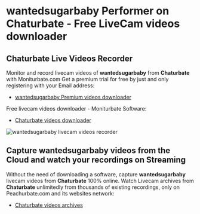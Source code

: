 # wantedsugarbaby Performer on Chaturbate - Free LiveCam videos downloader

## Chaturbate Live Videos Recorder

Monitor and record livecam videos of **wantedsugarbaby** from **Chaturbate** with Moniturbate.com
Get a premium trial for free by just and only registering with your Email address:
* [wantedsugarbaby Premium videos downloader](https://moniturbate.com/request-demo-licence-key.html)

Free livecam videos downloader - Moniturbate Software:
* [Chaturbate videos downloader](https://moniturbate.com/moniturbate-download-software.html)

![wantedsugarbaby livecam videos recorder](https://peachurnet.com/templates/moniturbate-software.png)


## Capture wantedsugarbaby videos from the Cloud and watch your recordings on Streaming

Without the need of downloading a software, capture **wantedsugarbaby** livecam videos from **Chaturbate** 100% online.
Watch Livecam archives from **Chaturbate** unlimitedly from thousands of existing recordings, only on Peachurbate.com and its websites network:
* [Chaturbate videos archives](https://peachurnet.com/)